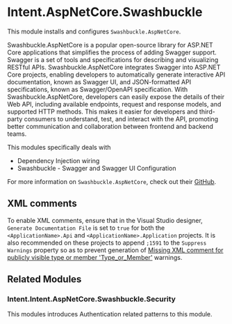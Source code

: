 ﻿# Intent.AspNetCore.Swashbuckle

This module installs and configures `Swashbuckle.AspNetCore`.

Swashbuckle.AspNetCore is a popular open-source library for ASP.NET Core applications that simplifies the process of adding Swagger support. Swagger is a set of tools and specifications for describing and visualizing RESTful APIs. Swashbuckle.AspNetCore integrates Swagger into ASP.NET Core projects, enabling developers to automatically generate interactive API documentation, known as Swagger UI, and JSON-formatted API specifications, known as Swagger/OpenAPI specification. With Swashbuckle.AspNetCore, developers can easily expose the details of their Web API, including available endpoints, request and response models, and supported HTTP methods. This makes it easier for developers and third-party consumers to understand, test, and interact with the API, promoting better communication and collaboration between frontend and backend teams.

This modules specifically deals with

- Dependency Injection wiring
- Swashbuckle - Swagger and Swagger UI Configuration

For more information on `Swashbuckle.AspNetCore`, check out their [GitHub](https://github.com/domaindrivendev/Swashbuckle.AspNetCore).

## XML comments

To enable XML comments, ensure that in the Visual Studio designer, `Generate Documentation File` is set to `true` for both the `<ApplicationName>.Api` and `<ApplicationName>.Application` projects. It is also recommended on these projects to append `;1591` to the `Suppress Warnings` property so as to prevent generation of [Missing XML comment for publicly visible type or member 'Type_or_Member'](https://learn.microsoft.com/dotnet/csharp/language-reference/compiler-messages/cs1591) warnings.

## Related Modules

### Intent.Intent.AspNetCore.Swashbuckle.Security

This modules introduces Authentication related patterns to this module.